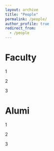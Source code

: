 ```yaml
---
layout: archive
title: "People"
permalink: /people/
author_profile: true
redirect_from:
  - /people
---
```


Faculty
======


1

2

3



Alumi
======
1

2

3
